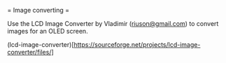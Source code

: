 = Image converting =

Use the LCD Image Converter by Vladimir (riuson@gmail.com) to convert images for an OLED screen.

(lcd-image-converter)[https://sourceforge.net/projects/lcd-image-converter/files/]
